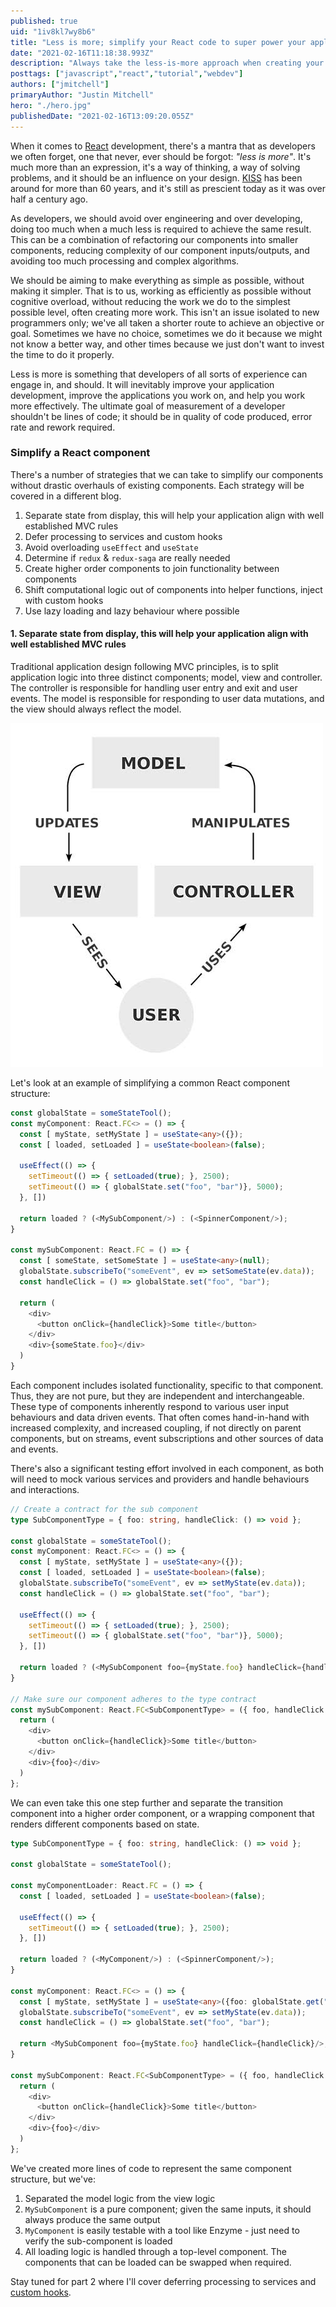 ```yaml
---
published: true
uid: "1iv8kl7wy8b6"
title: "Less is more; simplify your React code to super power your applications - part 1"
date: "2021-02-16T11:18:38.993Z"
description: "Always take the less-is-more approach when creating your React components, this will super power your applications and make your development tasks easier"
posttags: ["javascript","react","tutorial","webdev"]
authors: ["jmitchell"]
primaryAuthor: "Justin Mitchell"
hero: "./hero.jpg"
publishedDate: "2021-02-16T13:09:20.055Z"
---
```


When it comes to [React][reactjs] development, there's a mantra that as developers we often forget, one that never, ever should be forgot: _"less is more"_. It's much more than an expression, it's a way of thinking, a way of solving problems, and it should be an influence on your design. [KISS][kiss] has been around for more than 60 years, and it's still as prescient today as it was over half a century ago.

As developers, we should avoid over engineering and over developing, doing too much when a much less is required to achieve the same result. This can be a combination of refactoring our components into smaller components, reducing complexity of our component inputs/outputs, and avoiding too much processing and complex algorithms.

We should be aiming to make everything as simple as possible, without making it simpler. That is to us, working as efficiently as possible without cognitive overload, without reducing the work we do to the simplest possible level, often creating more work. This isn't an issue isolated to new programmers only; we've all taken a shorter route to achieve an objective or goal. Sometimes we have no choice, sometimes we do it because we might not know a better way, and other times because we just don't want to invest the time to do it properly.

Less is more is something that developers of all sorts of experience can engage in, and should. It will inevitably improve your application development, improve the applications you work on, and help you work more effectively. The ultimate goal of measurement of a developer shouldn't be lines of code; it should be in quality of code produced, error rate and rework required.

### Simplify a React component

There's a number of strategies that we can take to simplify our components without drastic overhauls of existing components. Each strategy will be covered in a different blog.

1. Separate state from display, this will help your application align with well established MVC rules
2. Defer processing to services and custom hooks
3. Avoid overloading `useEffect` and `useState`
4. Determine if `redux` & `redux-saga` are really needed
5. Create higher order components to join functionality between components
6. Shift computational logic out of components into helper functions, inject with custom hooks
7. Use lazy loading and lazy behaviour where possible

#### 1. Separate state from display, this will help your application align with well established MVC rules
Traditional application design following MVC principles, is to split application logic into three distinct components; model, view and controller. The controller is responsible for handling user entry and exit and user events. The model is responsible for responding to user data mutations, and the view should always reflect the model.

![MVC overview](./mvc.jpg)

Let's look at an example of simplifying a common React component structure:

```typescript
const globalState = someStateTool();
const myComponent: React.FC<> = () => {
  const [ myState, setMyState ] = useState<any>({});
  const [ loaded, setLoaded ] = useState<boolean>(false);

  useEffect(() => {
    setTimeout(() => { setLoaded(true); }, 2500);
    setTimeout(() => { globalState.set("foo", "bar")}, 5000);
  }, [])

  return loaded ? (<MySubComponent/>) : (<SpinnerComponent/>);
}

const mySubComponent: React.FC = () => {
  const [ someState, setSomeState ] = useState<any>(null);
  globalState.subscribeTo("someEvent", ev => setSomeState(ev.data));
  const handleClick = () => globalState.set("foo", "bar");

  return (
    <div>
      <button onClick={handleClick}>Some title</button>
    </div>
    <div>{someState.foo}</div>
  )
}
```

Each component includes isolated functionality, specific to that component. Thus, they are not pure, but they are independent and interchangeable. These type of components inherently respond to various user input behaviours and data driven events. That often comes hand-in-hand with increased complexity, and increased coupling, if not directly on parent components, but on streams, event subscriptions and other sources of data and events.

There's also a significant testing effort involved in each component, as both will need to mock various services and providers and handle behaviours and interactions.

```typescript
// Create a contract for the sub component
type SubComponentType = { foo: string, handleClick: () => void };

const globalState = someStateTool();
const myComponent: React.FC<> = () => {
  const [ myState, setMyState ] = useState<any>({});
  const [ loaded, setLoaded ] = useState<boolean>(false);
  globalState.subscribeTo("someEvent", ev => setMyState(ev.data));
  const handleClick = () => globalState.set("foo", "bar");

  useEffect(() => {
    setTimeout(() => { setLoaded(true); }, 2500);
    setTimeout(() => { globalState.set("foo", "bar")}, 5000);
  }, [])

  return loaded ? (<MySubComponent foo={myState.foo} handleClick={handleClick}/>) : (<SpinnerComponent/>);
}

// Make sure our component adheres to the type contract
const mySubComponent: React.FC<SubComponentType> = ({ foo, handleClick }) => {
  return (
    <div>
      <button onClick={handleClick}>Some title</button>
    </div>
    <div>{foo}</div>
  )
};
```

We can even take this one step further and separate the transition component into a higher order component, or a wrapping component that renders different components based on state.

```typescript
type SubComponentType = { foo: string, handleClick: () => void };

const globalState = someStateTool();

const myComponentLoader: React.FC = () => {
  const [ loaded, setLoaded ] = useState<boolean>(false);

  useEffect(() => {
    setTimeout(() => { setLoaded(true); }, 2500);
  }, [])

  return loaded ? (<MyComponent/>) : (<SpinnerComponent/>);
}

const myComponent: React.FC<> = () => {
  const [ myState, setMyState ] = useState<any>({foo: globalState.get("foo")});
  globalState.subscribeTo("someEvent", ev => setMyState(ev.data));
  const handleClick = () => globalState.set("foo", "bar");

  return <MySubComponent foo={myState.foo} handleClick={handleClick}/>;
}

const mySubComponent: React.FC<SubComponentType> = ({ foo, handleClick }) => {
  return (
    <div>
      <button onClick={handleClick}>Some title</button>
    </div>
    <div>{foo}</div>
  )
};
```

We've created more lines of code to represent the same component structure, but we've:
1. Separated the model logic from the view logic
2. `MySubComponent` is a pure component; given the same inputs, it should always produce the same output
3. `MyComponent` is easily testable with a tool like Enzyme - just need to verify the sub-component is loaded
4. All loading logic is handled through a top-level component. The components that can be loaded can be swapped when required.

Stay tuned for part 2 where I'll cover deferring processing to services and [custom hooks][customhooks].

[kiss]: https://en.wikipedia.org/wiki/KISS_principle
[reactjs]: https://reactjs.org/
[customhooks]: https://reactjs.org/docs/hooks-custom.html
